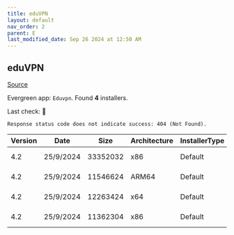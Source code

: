 ```yaml
---
title: eduVPN
layout: default
nav_order: 2
parent: E
last_modified_date: Sep 26 2024 at 12:50 AM
---
```


## eduVPN

[Source](https://app.eduvpn.org/)

Evergreen app: `Eduvpn`. Found **4** installers.

Last check: 🔴
```
Response status code does not indicate success: 404 (Not Found).
```

| Version | Date      | Size     | Architecture | InstallerType | Type | URI                                                                                                                                                                    |
| ------- | --------- | -------- | ------------ | ------------- | ---- | ---------------------------------------------------------------------------------------------------------------------------------------------------------------------- |
| 4.2     | 25/9/2024 | 33352032 | x86          | Default       | exe  | [https://github.com/Amebis/eduVPN/releases/download/4.2/eduVPNClient_4.2.exe](https://github.com/Amebis/eduVPN/releases/download/4.2/eduVPNClient_4.2.exe)             |
| 4.2     | 25/9/2024 | 11546624 | ARM64        | Default       | msi  | [https://github.com/Amebis/eduVPN/releases/download/4.2/eduVPNClient_4.2_ARM64.msi](https://github.com/Amebis/eduVPN/releases/download/4.2/eduVPNClient_4.2_ARM64.msi) |
| 4.2     | 25/9/2024 | 12263424 | x64          | Default       | msi  | [https://github.com/Amebis/eduVPN/releases/download/4.2/eduVPNClient_4.2_x64.msi](https://github.com/Amebis/eduVPN/releases/download/4.2/eduVPNClient_4.2_x64.msi)     |
| 4.2     | 25/9/2024 | 11362304 | x86          | Default       | msi  | [https://github.com/Amebis/eduVPN/releases/download/4.2/eduVPNClient_4.2_x86.msi](https://github.com/Amebis/eduVPN/releases/download/4.2/eduVPNClient_4.2_x86.msi)     |
